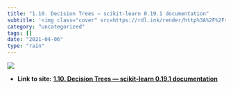 ```yaml
---
title: "1.10. Decision Trees — scikit-learn 0.19.1 documentation"
subtitle: '<img class="cover" src=https://rdl.ink/render/http%3A%2F%2Fscikit-learn.org%2Fstable%2Fmodules%2Ftre...'
category: "uncategorized"
tags: []
date: "2021-04-06"
type: "rain"
---
```

<img class="cover" src=https://rdl.ink/render/http%3A%2F%2Fscikit-learn.org%2Fstable%2Fmodules%2Ftree.html>


* **Link to site:** **[1.10. Decision Trees — scikit-learn 0.19.1 documentation](http://scikit-learn.org/stable/modules/tree.html)**